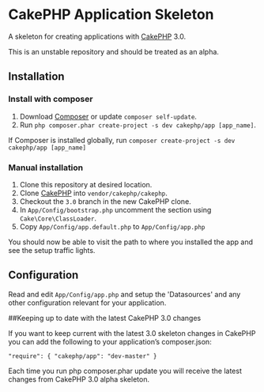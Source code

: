 # CakePHP Application Skeleton

A skeleton for creating applications with [CakePHP](http://cakephp.org) 3.0.

This is an unstable repository and should be treated as an alpha.

## Installation

### Install with composer

1. Download [Composer](http://getcomposer.org/doc/00-intro.md) or update `composer self-update`.
2. Run `php composer.phar create-project -s dev cakephp/app [app_name]`.

If Composer is installed globally, run
`composer create-project -s dev cakephp/app [app_name]`

### Manual installation

1. Clone this repository at desired location.
2. Clone [CakePHP](https://github.com/cakephp/cakephp) into `vendor/cakephp/cakephp`.
3. Checkout the `3.0` branch in the new CakePHP clone.
4. In `App/Config/bootstrap.php` uncomment the section using `Cake\Core\ClassLoader`.
5. Copy `App/Config/app.default.php` to `App/Config/app.php`

You should now be able to visit the path to where you installed the app and see
the setup traffic lights.

## Configuration

Read and edit `App/Config/app.php` and setup the 'Datasources' and any other
configuration relevant for your application.

##Keeping up to date with the latest CakePHP 3.0 changes

If you want to keep current with the latest 3.0 skeleton changes in CakePHP you can add the following to your application’s composer.json:

`"require": {
    "cakephp/app": "dev-master"
}`

Each time you run php composer.phar update you will receive the latest changes from CakePHP 3.0 alpha skeleton.
